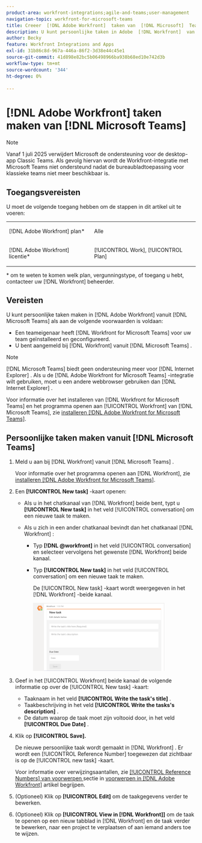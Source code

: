 ```yaml
---
product-area: workfront-integrations;agile-and-teams;user-management
navigation-topic: workfront-for-microsoft-teams
title: Creeer  [!DNL Adobe Workfront]  taken van  [!DNL Microsoft]  Teams
description: U kunt persoonlijke taken in Adobe  [!DNL Workfront]  van Microsoft Teams tot stand brengen als een teameigenaar  [!DNL Workfront]  voor Microsoft Teams voor uw team heeft geïnstalleerd en gevormd, en u in Workfront van Microsoft Teams wordt geregistreerd.
author: Becky
feature: Workfront Integrations and Apps
exl-id: 31b86c8d-967a-446a-86f2-3d38e44c45e1
source-git-commit: 41d898e82bc5b06498966ba938b68ed10e742d3b
workflow-type: tm+mt
source-wordcount: '344'
ht-degree: 0%

---
```


# [!DNL Adobe Workfront] taken maken van [!DNL Microsoft Teams]

>[!NOTE]
>
>Vanaf 1 juli 2025 verwijdert Microsoft de ondersteuning voor de desktop-app Classic Teams. Als gevolg hiervan wordt de Workfront-integratie met Microsoft Teams niet ondersteund nadat de bureaubladtoepassing voor klassieke teams niet meer beschikbaar is.

## Toegangsvereisten

U moet de volgende toegang hebben om de stappen in dit artikel uit te voeren:

<table style="table-layout:auto"> 
 <col> 
 <col> 
 <tbody> 
  <tr> 
   <td role="rowheader">[!DNL Adobe Workfront] plan*</td> 
   <td> <p>Alle</p> </td> 
  </tr> 
  <tr> 
   <td role="rowheader">[!DNL Adobe Workfront] licentie*</td> 
   <td> <p>[!UICONTROL Work], [!UICONTROL Plan]</p> </td> 
  </tr>
 </tbody> 
</table>

&#42; om te weten te komen welk plan, vergunningstype, of toegang u hebt, contacteer uw [!DNL Workfront] beheerder.

## Vereisten

U kunt persoonlijke taken maken in [!DNL Adobe Workfront] vanuit [!DNL Microsoft Teams] als aan de volgende voorwaarden is voldaan:

* Een teameigenaar heeft [!DNL Workfront for Microsoft Teams] voor uw team geïnstalleerd en geconfigureerd.
* U bent aangemeld bij [!DNL Workfront] vanuit [!DNL Microsoft Teams] .

>[!NOTE]
>
>[!DNL Microsoft Teams] biedt geen ondersteuning meer voor [!DNL Internet Explorer] . Als u de [!DNL Adobe Workfront for Microsoft Teams] -integratie wilt gebruiken, moet u een andere webbrowser gebruiken dan [!DNL Internet Explorer] .

Voor informatie over het installeren van [!DNL Workfront for Microsoft Teams] en het programma openen aan [!UICONTROL Workfront] van [!DNL Microsoft Teams], zie [ installeren  [!DNL Adobe Workfront for Microsoft Teams]](../../workfront-integrations-and-apps/using-workfront-with-microsoft-teams/install-workfront-ms-teams.md).

## Persoonlijke taken maken vanuit [!DNL Microsoft Teams]

1. Meld u aan bij [!DNL Workfront] vanuit [!DNL Microsoft Teams] .

   Voor informatie over het programma openen aan [!DNL Workfront], zie [ installeren  [!DNL Adobe Workfront for Microsoft Teams]](../../workfront-integrations-and-apps/using-workfront-with-microsoft-teams/install-workfront-ms-teams.md).

1. Een **[!UICONTROL New task]** -kaart openen:

   * Als u in het chatkanaal van [!DNL Workfront] beide bent, typt u **[!UICONTROL New task]** in het veld [!UICONTROL conversation] om een nieuwe taak te maken.
   * Als u zich in een ander chatkanaal bevindt dan het chatkanaal [!DNL Workfront] :

      * Typ **[!DNL @workfront]** in het veld [!UICONTROL conversation] en selecteer vervolgens het gewenste [!DNL Workfront] beide kanaal.
      * Typ **[!UICONTROL New task]** in het veld [!UICONTROL conversation] om een nieuwe taak te maken.

        De [!UICONTROL New task] -kaart wordt weergegeven in het [!DNL Workfront] -beide kanaal.

        ![ ms_teams_new_task_card.png ](assets/ms-teams-new-task-card-350x181.png)

1. Geef in het [!UICONTROL Workfront] beide kanaal de volgende informatie op over de [!UICONTROL New task] -kaart:

   * Taaknaam in het veld **[!UICONTROL Write the task's title]** .
   * Taakbeschrijving in het veld **[!UICONTROL Write the tasks's description]** .
   * De datum waarop de taak moet zijn voltooid door, in het veld **[!UICONTROL Due Date]** .

1. Klik op **[!UICONTROL Save].**

   De nieuwe persoonlijke taak wordt gemaakt in [!DNL Workfront] . Er wordt een [!UICONTROL Reference Number] toegewezen dat zichtbaar is op de [!UICONTROL new task] -kaart.

   Voor informatie over verwijzingsaantallen, zie [[!UICONTROL Reference Numbers] van voorwerpen ](../../workfront-basics/navigate-workfront/workfront-navigation/understand-objects.md#understanding-reference-numbers-of-objects) sectie in [ voorwerpen in  [!DNL Adobe Workfront]](../../workfront-basics/navigate-workfront/workfront-navigation/understand-objects.md) artikel begrijpen.

1. (Optioneel) Klik op **[!UICONTROL Edit]** om de taakgegevens verder te bewerken.
1. (Optioneel) Klik op **[!UICONTROL View in [!DNL Workfront]]** om de taak te openen op een nieuw tabblad in [!DNL Workfront] en de taak verder te bewerken, naar een project te verplaatsen of aan iemand anders toe te wijzen.
